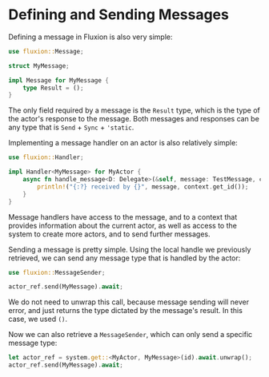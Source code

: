 # Defining and Sending Messages


Defining a message in Fluxion is also very simple:

```rust
use fluxion::Message;

struct MyMessage;

impl Message for MyMessage {
    type Result = ();
}
```

The only field required by a message is the `Result` type, which is the type of the actor's response to the message.
Both messages and responses can be any type that is `Send` + `Sync` + `'static`.

Implementing a message handler on an actor is also relatively simple:

```rust
use fluxion::Handler;

impl Handler<MyMessage> for MyActor {
    async fn handle_message<D: Delegate>(&self, message: TestMessage, context: &ActorContext<D>) {
        println!("{:?} received by {}", message, context.get_id());
    }
}

```

Message handlers have access to the message, and to a context that provides information about the current actor, as well as access to the system to create more actors, and to send further messages.

Sending a message is pretty simple. Using the local handle we previously retrieved, we can send any message type that is handled by the actor:

```rust
use fluxion::MessageSender;

actor_ref.send(MyMessage).await;
```

We do not need to unwrap this call, because message sending will never error, and just returns the type dictated by the message's result. In this case, we used `()`.

Now we can also retrieve a `MessageSender`, which can only send a specific message type:

```rust
let actor_ref = system.get::<MyActor, MyMessage>(id).await.unwrap();
actor_ref.send(MyMessage).await;
```